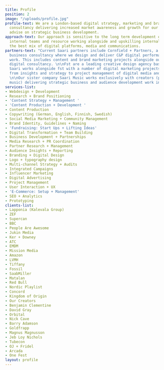```yaml
---
title: Profile
position: 2
image: "/uploads/profile.jpg"
profile-text: We are a London-based digital strategy, marketing and brand development
  consultancy delivering increased market awareness and growth for our clients alongside
  advise on strategic business development.
approach-text: Our approach is sensitive to the long term development of our clients
  internal teams and resource working alongside and upskilling internal teams with
  the best mix of digital platforms, media and communications.
partners-text: "Current Saari partners include Cornfield + Partners, a London based
  business consultancy where we design and deliver C&P digital performance and marketing
  work. This includes content and brand marketing projects alongside our strategic
  digital consultancy. \n\nFst are a leading creative design agency based in Marlow,
  Saari works alongside fst with a number of digital marketing projects that span
  from insights and strategy to project management of digital media and content marketing.
  \n\nOur sister company Saari Music works exclusively with creators (primarily in
  music) delivering strategic business and audience development work in content marketing."
services-list:
- Webdesign + Development
- Research + Brand Positioning
- 'Content Strategy + Management '
- 'Content Production + Development '
- Content Production
- Copywriting (German, English, Finnish, Swedish)
- Social Media Marketing + Community Management
- Brand Identity, Guidelines + Naming
- 'Fundraising: Start Ups + Lifting Ideas'
- Digital Transformation + Team Building
- Business Development + Partnerships
- Media Research + PR Coordination
- Partner Research + Management
- Audience Insights + Reporting
- Branding + Digital Design
- Logo + typography design
- Multi-channel Strategy + Audits
- Integrated Campaigns
- Influencer Marketing
- Digital Advertising
- Project Management
- User Interaction + UX
- 'E-Commerce: Setup + Management'
- SEO + Analytics
- Prototyping
clients-list:
- Lapponia (Kalevala Group)
- ZEF
- Supercan
- BBC
- People Are Awesome
- Jukin Media
- Ker + Downey
- ATC
- EMDM
- Mission Media
- Amazon
- LVMH
- Tiffany
- Fossil
- SaabMiller
- Matalan
- Red Bull
- Nordic Playlist
- Concord
- Kingdom of Origin
- Our Creators
- Benjamin Clementine
- David Gray
- Orbital
- Nick Cave
- Barry Adamson
- Goldfrapp
- Magnus Magnusson
- Jeb Loy Nichols
- Tubecon
- OJ + Fridel
- Arcada
- One Fest
layout: profile
---
```


